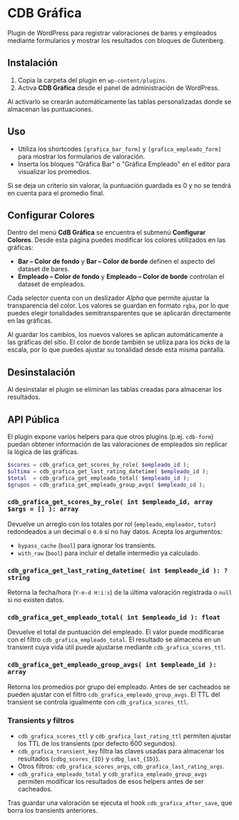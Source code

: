 # CDB Gráfica

Plugin de WordPress para registrar valoraciones de bares y empleados mediante formularios y mostrar los resultados con bloques de Gutenberg.

## Instalación

1. Copia la carpeta del plugin en `wp-content/plugins`.
2. Activa **CDB Gráfica** desde el panel de administración de WordPress.

Al activarlo se crearán automáticamente las tablas personalizadas donde se almacenan las puntuaciones.

## Uso

- Utiliza los shortcodes `[grafica_bar_form]` y `[grafica_empleado_form]` para mostrar los formularios de valoración.
- Inserta los bloques "Gráfica Bar" o "Gráfica Empleado" en el editor para visualizar los promedios.

Si se deja un criterio sin valorar, la puntuación guardada es 0 y no se tendrá en cuenta para el promedio final.

## Configurar Colores

Dentro del menú **CdB Gráfica** se encuentra el submenú **Configurar Colores**. Desde esta página puedes modificar los colores utilizados en las gráficas:

- **Bar – Color de fondo** y **Bar – Color de borde** definen el aspecto del dataset de bares.
- **Empleado – Color de fondo** y **Empleado – Color de borde** controlan el dataset de empleados.

Cada selector cuenta con un deslizador *Alpha* que permite ajustar la transparencia del color. Los valores se guardan en formato `rgba`, por lo que puedes elegir tonalidades semitransparentes que se aplicarán directamente en las gráficas.

Al guardar los cambios, los nuevos valores se aplican automáticamente a las gráficas del sitio. El color de borde también se utiliza para los *ticks* de la escala, por lo que puedes ajustar su tonalidad desde esta misma pantalla.

## Desinstalación

Al desinstalar el plugin se eliminan las tablas creadas para almacenar los resultados.

## API Pública

El plugin expone varios helpers para que otros plugins (p.ej. `cdb-form`)
puedan obtener información de las valoraciones de empleados sin replicar la
lógica de las gráficas.

```php
$scores = cdb_grafica_get_scores_by_role( $empleado_id );
$ultima = cdb_grafica_get_last_rating_datetime( $empleado_id );
$total  = cdb_grafica_get_empleado_total( $empleado_id );
$grupos = cdb_grafica_get_empleado_group_avgs( $empleado_id );
```

### `cdb_grafica_get_scores_by_role( int $empleado_id, array $args = [] ): array`

Devuelve un arreglo con los totales por rol (`empleado`, `empleador`, `tutor`)
redondeados a un decimal o `0.0` si no hay datos. Acepta los argumentos:

- `bypass_cache` (`bool`) para ignorar los transients.
- `with_raw` (`bool`) para incluir el detalle intermedio ya calculado.

### `cdb_grafica_get_last_rating_datetime( int $empleado_id ): ?string`

Retorna la fecha/hora (`Y-m-d H:i:s`) de la última valoración registrada o
`null` si no existen datos.

### `cdb_grafica_get_empleado_total( int $empleado_id ): float`

Devuelve el total de puntuación del empleado. El valor puede modificarse con el
filtro `cdb_grafica_empleado_total`. El resultado se almacena en un transient
cuya vida útil puede ajustarse mediante `cdb_grafica_scores_ttl`.

### `cdb_grafica_get_empleado_group_avgs( int $empleado_id ): array`

Retorna los promedios por grupo del empleado. Antes de ser cacheados se pueden
ajustar con el filtro `cdb_grafica_empleado_group_avgs`. El TTL del transient se
controla igualmente con `cdb_grafica_scores_ttl`.

### Transients y filtros

- `cdb_grafica_scores_ttl` y `cdb_grafica_last_rating_ttl` permiten ajustar los
  TTL de los transients (por defecto 600 segundos).
- `cdb_grafica_transient_key` filtra las claves usadas para almacenar los
  resultados (`cdbg_scores_{ID}` y `cdbg_last_{ID}`).
- Otros filtros: `cdb_grafica_scores_args`, `cdb_grafica_last_rating_args`.
- `cdb_grafica_empleado_total` y `cdb_grafica_empleado_group_avgs` permiten
  modificar los resultados de esos helpers antes de ser cacheados.

Tras guardar una valoración se ejecuta el hook `cdb_grafica_after_save`, que
borra los transients anteriores.
